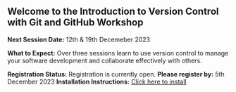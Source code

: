 ## Welcome to the Introduction to Version Control with Git and GitHub Workshop
**Next Session Date:** 12th & 19th Decemeber 2023

**What to Expect:**
Over three sessions learn to use version control to manage your software development and collaborate effectively with others.

**Registration Status:** Registration is currently open.
**Please register by:** 5th December 2023
**Installation Instructions:** [Click here to install](https://uniexeterrse.github.io/intro-version-control/setup.html)
